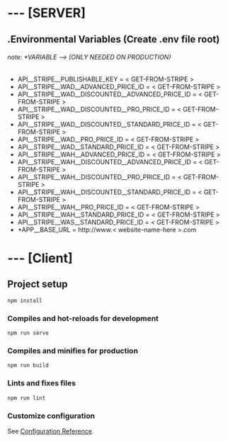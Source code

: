 # --- [SERVER]
## .Environmental Variables (Create .env file root)
###### note: *VARIABLE --> (ONLY NEEDED ON PRODUCTION)

* API__STRIPE__PUBLISHABLE_KEY = < GET-FROM-STRIPE >
* API__STRIPE__WAD__ADVANCED_PRICE_ID = < GET-FROM-STRIPE >
* API__STRIPE__WAD__DISCOUNTED__ADVANCED_PRICE_ID = < GET-FROM-STRIPE >
* API__STRIPE__WAD__DISCOUNTED__PRO_PRICE_ID = < GET-FROM-STRIPE >
* API__STRIPE__WAD__DISCOUNTED__STANDARD_PRICE_ID = < GET-FROM-STRIPE >
* API__STRIPE__WAD__PRO_PRICE_ID = < GET-FROM-STRIPE >
* API__STRIPE__WAD__STANDARD_PRICE_ID = < GET-FROM-STRIPE >
* API__STRIPE__WAH__ADVANCED_PRICE_ID = < GET-FROM-STRIPE >
* API__STRIPE__WAH__DISCOUNTED__ADVANCED_PRICE_ID = < GET-FROM-STRIPE >
* API__STRIPE__WAH__DISCOUNTED__PRO_PRICE_ID = < GET-FROM-STRIPE >
* API__STRIPE__WAH__DISCOUNTED__STANDARD_PRICE_ID = < GET-FROM-STRIPE >
* API__STRIPE__WAH__PRO_PRICE_ID = < GET-FROM-STRIPE >
* API__STRIPE__WAH__STANDARD_PRICE_ID = < GET-FROM-STRIPE >
* API__STRIPE__WAS__STANDARD_PRICE_ID = < GET-FROM-STRIPE >
* *APP__BASE_URL = http://www.< website-name-here >.com

# --- [Client]
## Project setup
```
npm install
```

### Compiles and hot-reloads for development
```
npm run serve
```

### Compiles and minifies for production
```
npm run build
```

### Lints and fixes files
```
npm run lint
```

### Customize configuration
See [Configuration Reference](https://cli.vuejs.org/config/).
